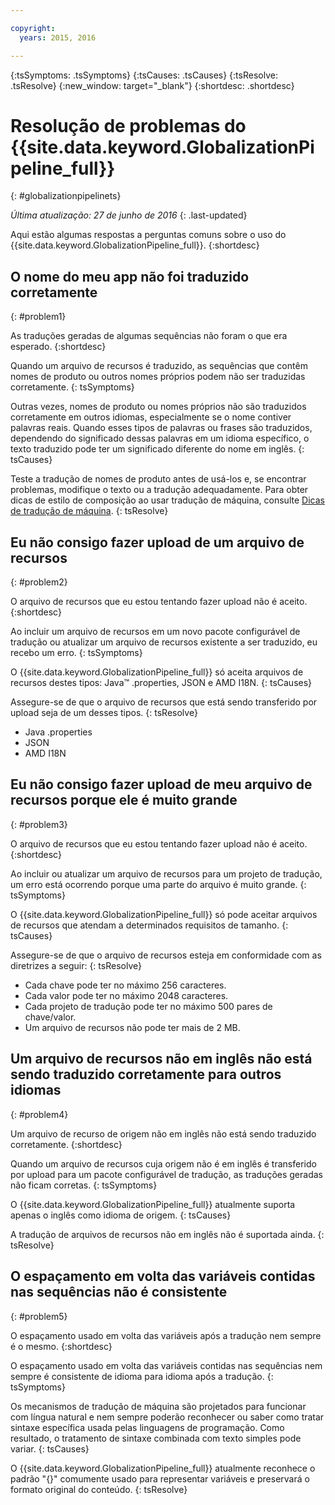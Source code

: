 ```yaml
---

copyright:
  years: 2015, 2016

---
```


{:tsSymptoms: .tsSymptoms} 
{:tsCauses: .tsCauses} 
{:tsResolve: .tsResolve} 
{:new_window: target="_blank"}
{:shortdesc: .shortdesc}

# Resolução de problemas do {{site.data.keyword.GlobalizationPipeline_full}}
{: #globalizationpipelinets}

*Última atualização: 27 de junho de 2016*
{: .last-updated}

Aqui estão algumas respostas a perguntas comuns sobre o uso do {{site.data.keyword.GlobalizationPipeline_full}}.
{:shortdesc}


## O nome do meu app não foi traduzido corretamente
{: #problem1}

As traduções geradas de algumas sequências não foram o que era esperado.
{:shortdesc}

Quando um arquivo de recursos é traduzido, as sequências que contêm nomes de produto ou outros nomes próprios podem não ser traduzidas corretamente.
{: tsSymptoms}

Outras vezes, nomes de produto ou nomes próprios não são traduzidos corretamente em outros idiomas, especialmente se o nome contiver palavras reais. Quando esses tipos de palavras ou frases são traduzidos, dependendo do significado dessas palavras em um idioma específico, o texto traduzido pode ter um significado diferente do nome em inglês.
{: tsCauses}

Teste a tradução de nomes de produto antes de usá-los e, se encontrar problemas, modifique o texto ou a tradução adequadamente. Para obter dicas de estilo de composição ao usar tradução de máquina, consulte [Dicas de tradução de máquina](./tips.html#globalizationpipeline_tips).
{: tsResolve}



## Eu não consigo fazer upload de um arquivo de recursos
{: #problem2}

O arquivo de recursos que eu estou tentando fazer upload não é aceito.
{:shortdesc}

Ao incluir um arquivo de recursos em um novo pacote configurável de tradução ou atualizar um arquivo de recursos existente a ser traduzido, eu recebo um erro.
{: tsSymptoms}

O {{site.data.keyword.GlobalizationPipeline_full}} só aceita arquivos de recursos destes tipos: Java™ .properties, JSON e AMD I18N.
{: tsCauses}

Assegure-se de que o arquivo de recursos que está sendo transferido por upload seja de um desses tipos.
{: tsResolve}
* Java .properties
* JSON
* AMD I18N



## Eu não consigo fazer upload de meu arquivo de recursos porque ele é muito grande
{: #problem3}

O arquivo de recursos que eu estou tentando fazer upload não é aceito.
{:shortdesc}

Ao incluir ou atualizar um arquivo de recursos para um projeto de tradução, um erro está ocorrendo porque uma parte do arquivo é muito grande.
{: tsSymptoms}

O {{site.data.keyword.GlobalizationPipeline_full}} só pode aceitar arquivos de recursos que atendam a determinados requisitos de tamanho.
{: tsCauses}

Assegure-se de que o arquivo de recursos esteja em conformidade com as diretrizes a seguir:
{: tsResolve}
* Cada chave pode ter no máximo 256 caracteres.
* Cada valor pode ter no máximo 2048 caracteres.
* Cada projeto de tradução pode ter no máximo 500 pares de chave/valor.
* Um arquivo de recursos não pode ter mais de 2 MB.



## Um arquivo de recursos não em inglês não está sendo traduzido corretamente para outros idiomas
{: #problem4}

Um arquivo de recurso de origem não em inglês não está sendo traduzido corretamente.
{:shortdesc}

Quando um arquivo de recursos cuja origem não é em inglês é transferido por upload para um pacote configurável de tradução, as traduções geradas não ficam corretas.
{: tsSymptoms}

O {{site.data.keyword.GlobalizationPipeline_full}} atualmente suporta apenas o inglês como idioma de origem.
{: tsCauses}

A tradução de arquivos de recursos não em inglês não é suportada ainda.
{: tsResolve}



## O espaçamento em volta das variáveis contidas nas sequências não é consistente
{: #problem5}

O espaçamento usado em volta das variáveis após a tradução nem sempre é o mesmo.
{:shortdesc}

O espaçamento usado em volta das variáveis contidas nas sequências nem sempre é consistente de idioma para idioma após a tradução.
{: tsSymptoms}

Os mecanismos de tradução de máquina são projetados para funcionar com língua natural e nem sempre poderão reconhecer ou saber como tratar sintaxe específica usada pelas linguagens de programação. Como resultado, o tratamento de sintaxe combinada com texto simples pode variar.
{: tsCauses}

O {{site.data.keyword.GlobalizationPipeline_full}} atualmente reconhece o padrão "{}" comumente usado para representar variáveis e preservará o formato original do conteúdo.
{: tsResolve}
